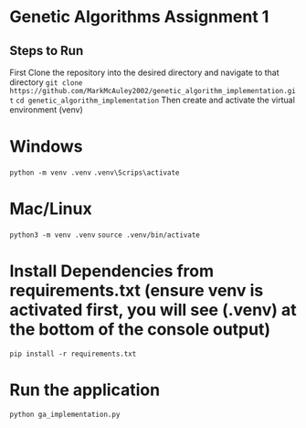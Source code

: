 # Genetic Algorithms Assignment 1

## Steps to Run ##
First Clone the repository into the desired directory and navigate to that directory 
`git clone https://github.com/MarkMcAuley2002/genetic_algorithm_implementation.git`
`cd genetic_algorithm_implementation`
Then create and activate the virtual environment (venv)
# Windows
`python -m venv .venv`
`.venv\Scrips\activate`
# Mac/Linux 
`python3 -m venv .venv`
`source .venv/bin/activate`

# Install Dependencies from requirements.txt (ensure venv is activated first, you will see (.venv) at the bottom of the console output)
`pip install -r requirements.txt`

# Run the application
`python ga_implementation.py`